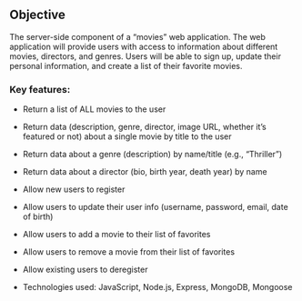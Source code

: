 ## Objective

The server-side component of a “movies” web application. The web application will provide users with access to information about different movies, directors, and genres. Users will be able to sign up, update their personal information, and create a list of their favorite movies.

### Key features:

+ Return a list of ALL movies to the user

+ Return data (description, genre, director, image URL, whether it’s featured or not) about a single movie by title to the user

+ Return data about a genre (description) by name/title (e.g., “Thriller”)

+ Return data about a director (bio, birth year, death year) by name

+ Allow new users to register

+ Allow users to update their user info (username, password, email, date of birth)

+ Allow users to add a movie to their list of favorites

+ Allow users to remove a movie from their list of favorites

+ Allow existing users to deregister

+ Technologies used: JavaScript, Node.js, Express, MongoDB, Mongoose
